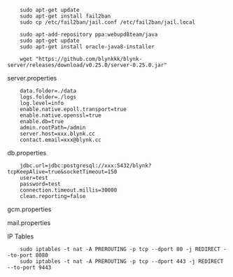         sudo apt-get update
        sudo apt-get install fail2ban
        sudo cp /etc/fail2ban/jail.conf /etc/fail2ban/jail.local

        sudo apt-add-repository ppa:webupd8team/java
        sudo apt-get update
        sudo apt-get install oracle-java8-installer
        
        wget "https://github.com/blynkkk/blynk-server/releases/download/v0.25.0/server-0.25.0.jar"
        

server.properties

        data.folder=./data
        logs.folder=./logs
        log.level=info
        enable.native.epoll.transport=true
        enable.native.openssl=true
        enable.db=true
        admin.rootPath=/admin
        server.host=xxx.blynk.cc
        contact.email=xxx@blynk.cc
        
db.properties

        jdbc.url=jdbc:postgresql://xxx:5432/blynk?tcpKeepAlive=true&socketTimeout=150
        user=test
        password=test
        connection.timeout.millis=30000
        clean.reporting=false

gcm.properties

mail.properties

IP Tables

        sudo iptables -t nat -A PREROUTING -p tcp --dport 80 -j REDIRECT --to-port 8080
        sudo iptables -t nat -A PREROUTING -p tcp --dport 443 -j REDIRECT --to-port 9443